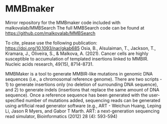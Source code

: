 # MMBmaker
Mirror repository for the MMBmaker code included with malkovalab/MMBSearch
The full MMBSearch code can be found at https://github.com/malkovalab/MMBSearch

To cite, please use the following publication: 
https://doi.org/10.1093/nar/gkab685
Osia, B., Alsulaiman, T., Jackson, T., Kramara, J., Oliveira, S., & Malkova, A. (2021). Cancer cells are highly susceptible to accumulation of templated insertions linked to MMBIR. Nucleic acids research, 49(15), 8714-8731.

MMBMaker is a tool to generate MMBIR-like mutations in genomic DNA sequences (i.e., a chromosomal reference genome). 
There are two scripts - 1) to generate insertions only (no deletion of surrounding DNA sequence), and 2) to generate indels (insertions that replace the same amount of DNA sequence). 
Once a reference sequence has been generated with the user-specified number of mutations added, sequencing reads can be generated using artificial read generator software (e.g., ART - Weichun Huang, Leping Li, Jason R Myers, and Gabor T Marth. ART: a next-generation sequencing read simulator, Bioinformatics (2012) 28 (4): 593-594)

